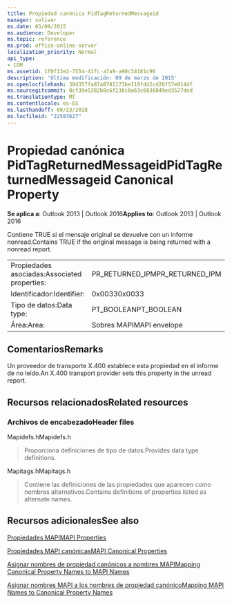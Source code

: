 ```yaml
---
title: Propiedad canónica PidTagReturnedMessageid
manager: soliver
ms.date: 03/09/2015
ms.audience: Developer
ms.topic: reference
ms.prod: office-online-server
localization_priority: Normal
api_type:
- COM
ms.assetid: 1f0f13e2-7554-41fc-a7a9-a90c34181c96
description: 'Última modificación: 09 de marzo de 2015'
ms.openlocfilehash: 38d357fa87a8781173be118fdd2cd26f57e814df
ms.sourcegitcommit: 0cf39e5382b8c6f236c8a63c6036849ed3527ded
ms.translationtype: MT
ms.contentlocale: es-ES
ms.lasthandoff: 08/23/2018
ms.locfileid: "22583627"
---
```

# <a name="pidtagreturnedmessageid-canonical-property"></a><span data-ttu-id="86d97-103">Propiedad canónica PidTagReturnedMessageid</span><span class="sxs-lookup"><span data-stu-id="86d97-103">PidTagReturnedMessageid Canonical Property</span></span>

  
  
<span data-ttu-id="86d97-104">**Se aplica a**: Outlook 2013 | Outlook 2016</span><span class="sxs-lookup"><span data-stu-id="86d97-104">**Applies to**: Outlook 2013 | Outlook 2016</span></span> 
  
<span data-ttu-id="86d97-105">Contiene TRUE si el mensaje original se devuelve con un informe nonread.</span><span class="sxs-lookup"><span data-stu-id="86d97-105">Contains TRUE if the original message is being returned with a nonread report.</span></span>
  
|||
|:-----|:-----|
|<span data-ttu-id="86d97-106">Propiedades asociadas:</span><span class="sxs-lookup"><span data-stu-id="86d97-106">Associated properties:</span></span>  <br/> |<span data-ttu-id="86d97-107">PR_RETURNED_IPM</span><span class="sxs-lookup"><span data-stu-id="86d97-107">PR_RETURNED_IPM</span></span>  <br/> |
|<span data-ttu-id="86d97-108">Identificador:</span><span class="sxs-lookup"><span data-stu-id="86d97-108">Identifier:</span></span>  <br/> |<span data-ttu-id="86d97-109">0x0033</span><span class="sxs-lookup"><span data-stu-id="86d97-109">0x0033</span></span>  <br/> |
|<span data-ttu-id="86d97-110">Tipo de datos:</span><span class="sxs-lookup"><span data-stu-id="86d97-110">Data type:</span></span>  <br/> |<span data-ttu-id="86d97-111">PT_BOOLEAN</span><span class="sxs-lookup"><span data-stu-id="86d97-111">PT_BOOLEAN</span></span>  <br/> |
|<span data-ttu-id="86d97-112">Área:</span><span class="sxs-lookup"><span data-stu-id="86d97-112">Area:</span></span>  <br/> |<span data-ttu-id="86d97-113">Sobres MAPI</span><span class="sxs-lookup"><span data-stu-id="86d97-113">MAPI envelope</span></span>  <br/> |
   
## <a name="remarks"></a><span data-ttu-id="86d97-114">Comentarios</span><span class="sxs-lookup"><span data-stu-id="86d97-114">Remarks</span></span>

<span data-ttu-id="86d97-115">Un proveedor de transporte X.400 establece esta propiedad en el informe de no leído.</span><span class="sxs-lookup"><span data-stu-id="86d97-115">An X.400 transport provider sets this property in the unread report.</span></span>
  
## <a name="related-resources"></a><span data-ttu-id="86d97-116">Recursos relacionados</span><span class="sxs-lookup"><span data-stu-id="86d97-116">Related resources</span></span>

### <a name="header-files"></a><span data-ttu-id="86d97-117">Archivos de encabezado</span><span class="sxs-lookup"><span data-stu-id="86d97-117">Header files</span></span>

<span data-ttu-id="86d97-118">Mapidefs.h</span><span class="sxs-lookup"><span data-stu-id="86d97-118">Mapidefs.h</span></span>
  
> <span data-ttu-id="86d97-119">Proporciona definiciones de tipo de datos.</span><span class="sxs-lookup"><span data-stu-id="86d97-119">Provides data type definitions.</span></span>
    
<span data-ttu-id="86d97-120">Mapitags.h</span><span class="sxs-lookup"><span data-stu-id="86d97-120">Mapitags.h</span></span>
  
> <span data-ttu-id="86d97-121">Contiene las definiciones de las propiedades que aparecen como nombres alternativos.</span><span class="sxs-lookup"><span data-stu-id="86d97-121">Contains definitions of properties listed as alternate names.</span></span>
    
## <a name="see-also"></a><span data-ttu-id="86d97-122">Recursos adicionales</span><span class="sxs-lookup"><span data-stu-id="86d97-122">See also</span></span>



[<span data-ttu-id="86d97-123">Propiedades MAPI</span><span class="sxs-lookup"><span data-stu-id="86d97-123">MAPI Properties</span></span>](mapi-properties.md)
  
[<span data-ttu-id="86d97-124">Propiedades MAPI canónicas</span><span class="sxs-lookup"><span data-stu-id="86d97-124">MAPI Canonical Properties</span></span>](mapi-canonical-properties.md)
  
[<span data-ttu-id="86d97-125">Asignar nombres de propiedad canónicos a nombres MAPI</span><span class="sxs-lookup"><span data-stu-id="86d97-125">Mapping Canonical Property Names to MAPI Names</span></span>](mapping-canonical-property-names-to-mapi-names.md)
  
[<span data-ttu-id="86d97-126">Asignar nombres MAPI a los nombres de propiedad canónico</span><span class="sxs-lookup"><span data-stu-id="86d97-126">Mapping MAPI Names to Canonical Property Names</span></span>](mapping-mapi-names-to-canonical-property-names.md)

